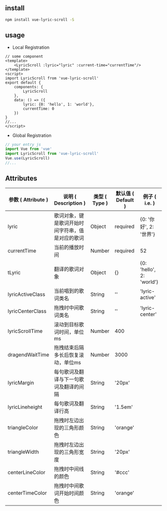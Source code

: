 ## install

```bash
npm install vue-lyric-scroll -S
```



## usage

* Local Registration

```vue
// some component
<template>
	<LyricScroll :lyric="lyric" :current-time="currentTime"/>
</template>
<script>
import LyricScroll from 'vue-lyric-scroll'
export default {
    components: {
        LyricScroll
    },
    data: () => ({
        lyric: {0: 'hello', 1: 'world'},
        currentTime: 0
    })
}
//...
</script>
```

* Global Registration

```js
// your entry js
import Vue from 'vue'
import LyricScroll from 'vue-lyric-scroll'
Vue.use(LyricScroll)
//...
```



## Attributes

| 参数 (  Attribute ) | 说明 (  Description  )                           | 类型 ( Type ) | 默认值 ( Default ) | 例子 ( i.e. )            |
| ------------------- | ------------------------------------------------ | ------------- | ------------------ | ------------------------ |
| lyric               | 歌词对象，键是歌词开始时间字符串，值是对应的歌词 | Object        | required           | {0: '你好', 2: '世界'}   |
| currentTime         | 当前的播放时间                                   | Number        | required           | 52                       |
| tLyric              | 翻译的歌词对象                                   | Object        | {}                 | {0: 'hello', 2: 'world'} |
| lyricActiveClass    | 当前唱到的歌词类名                               | String        | ''                 | 'lyric-active'           |
| lyricCenterClass    | 拖拽时中间歌词类名                               | String        | ''                 | 'lyric-center'           |
| lyricScrollTime     | 滚动到目标歌词时间，单位ms                       | Number        | 400                |                          |
| dragendWaitTime     | 拖拽结束后隔多长后恢复滚动，单位ms               | Number        | 3000               |                          |
| lyricMargin         | 每句歌词及翻译与下一句歌词及翻译的间隔           | String        | '20px'             |                          |
| lyricLineheight     | 每句歌词及翻译行高                               | String        | '1.5em'            |                          |
| triangleColor       | 拖拽时左边出现的三角形颜色                       | String        | 'orange'           |                          |
| triangleWidth       | 拖拽时左边出现的三角形宽度                       | String        | '20px'             |                          |
| centerLineColor     | 拖拽时中间线的颜色                               | String        | '#ccc'             |                          |
| centerTimeColor     | 拖拽时中间歌词开始时间颜色                       | String        | 'orange'           |                          |

